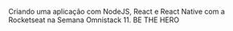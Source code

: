 Criando uma aplicação com NodeJS, React e React Native com a Rocketseat na Semana Omnistack 11.
BE THE HERO
